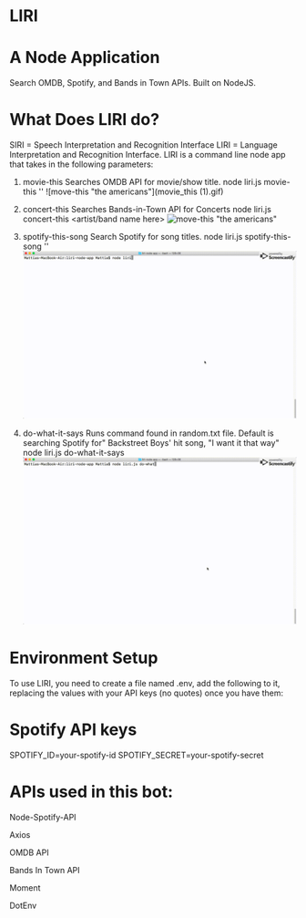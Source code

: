# LIRI
# A Node Application 
Search OMDB, Spotify, and Bands in Town APIs.
Built on NodeJS.

# What Does LIRI do?
SIRI = Speech Interpretation and Recognition Interface 
LIRI = Language Interpretation and Recognition Interface.
LIRI is a command line node app that takes in the following parameters: 

1. movie-this
Searches OMDB API for movie/show title.
node liri.js movie-this '<movie name here>'
![move-this "the americans"](movie_this (1).gif)

2. concert-this
Searches Bands-in-Town API for Concerts
node liri.js concert-this <artist/band name here>
![move-this "the americans"](concert_this.gif)

3. spotify-this-song
Search Spotify for song titles.
node liri.js spotify-this-song '<song name here>'
![move-this "the americans"](spotify_this.gif)

4. do-what-it-says
Runs command found in random.txt file. Default is searching Spotify for"
Backstreet Boys' hit song, "I want it that way"
node liri.js do-what-it-says
![move-this "the americans"](do_what_it_says.gif)

# Environment Setup
To use LIRI, you need to create a file named .env, add the following to it, replacing the values with your API keys (no quotes) once you have them: 

# Spotify API keys
SPOTIFY_ID=your-spotify-id
SPOTIFY_SECRET=your-spotify-secret

# APIs used in this bot:
Node-Spotify-API

Axios

OMDB API

Bands In Town API

Moment

DotEnv
